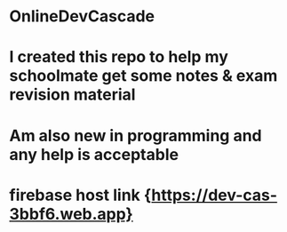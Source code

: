 # OnlineDevCascade
# I created this repo to help my schoolmate get some notes & exam revision material 
# Am also new in programming and any help is acceptable


# firebase host link {https://dev-cas-3bbf6.web.app}